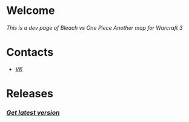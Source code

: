 # Welcome
###### This is a dev page of Bleach vs One Piece Another map for Warcraft 3

# Contacts
* *[VK](https://vk.com/rossoliny)*

# Releases
### *[Get latest version](https://github.com/rossoliny/bvo-another/releases)*
